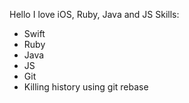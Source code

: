 Hello
I love iOS, Ruby, Java and JS
Skills:
* Swift
* Ruby
* Java
* JS
* Git
* Killing history using git rebase
